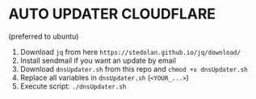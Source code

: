 # AUTO UPDATER CLOUDFLARE

  (preferred to ubuntu)
1. Download `jq` from here `https://stedolan.github.io/jq/download/`
2. Install sendmail if you want an update by email
3. Download `dnsUpdater.sh` from this repo and `chmod +x dnsUpdater.sh`
4. Replace all variables in `dnsUpdater.sh` (`<YOUR_...>`)
5. Execute script: `./dnsUpdater.sh`
